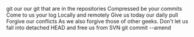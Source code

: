 git our
our git that are in the repositories
Compressed be your commits
Come to us your log
Locally and remotely
Give us today our daily pull
Forgive our conflicts
As we also forgive those of other geeks.
Don't let us fall into detached HEAD
and free us from SVN
git commit --amend